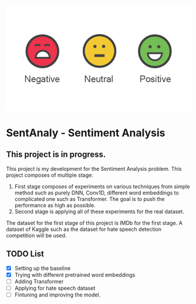 ![](sentiment[1].png)
# SentAnaly - Sentiment Analysis
## This project is in progress. 
This project is my development for the Sentiment Analysis problem. This project composes of multiple stage:

1. First stage composes of experiments on various techniques from simple method such as purely DNN, Conv1D, different word embeddings to complicated one such as Transformer. The goal is to push the performance as high as possible.
2. Second stage is applying all of these experiments for the real dataset.

The dataset for the first stage of this project is IMDb for the first stage. A dataset of Kaggle such as the dataset for hate speech detection competition will be used.

## TODO List
- [x] Setting up the baseline  
- [x] Trying with different pretrained word embeddings
- [ ] Adding Transformer
- [ ] Applying for hate speech dataset
- [ ] Fintuning and improving the model. 
